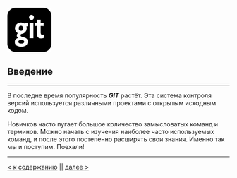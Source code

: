 ![git-logo](git-logo2.png)

## **Введение**   
 ---

 В последне время популярность ***GIT*** растёт. Эта система контроля версий используется различными проектами с открытым исходным кодом.

Новичков часто пугает большое количество замысловатых команд и терминов.  Можно начать с изучения наиболее часто используемых команд, и после этого постепенно расширять свои знания. Именно так мы и поступим. Поехали!

 ---
[< к содержанию](./readme.md) || [далее >](./wtf.md)


